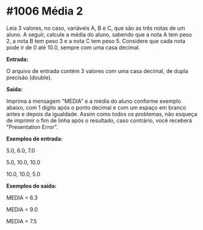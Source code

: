 # #1006 Média 2

Leia 3 valores, no caso, variáveis A, B e C, que são as três notas de um aluno. A seguir, calcule a média do aluno, sabendo que a nota A tem peso 2, a nota B tem peso 3 e a nota 
C tem peso 5. Considere que cada nota pode ir de 0 até 10.0, sempre com uma casa decimal.

**Entrada:**

O arquivo de entrada contém 3 valores com uma casa decimal, de dupla precisão (double).

**Saída:**

Imprima a mensagem "MEDIA" e a média do aluno conforme exemplo abaixo, com 1 dígito após o ponto decimal e com um espaço em branco antes e depois da igualdade. Assim como todos os
problemas, não esqueça de imprimir o fim de linha após o resultado, caso contrário, você receberá "Presentation Error".

**Exemplos de entrada:**

5.0, 6.0, 7.0

5.0, 10.0, 10.0

10.0, 10.0, 5.0

**Exemplos de saída:**

MEDIA = 6.3

MEDIA = 9.0

MEDIA = 7.5
